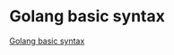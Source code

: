 # Golang basic syntax
[Golang basic syntax](https://aiwithcloud.com/2022/09/15/golang_basic_syntax/)